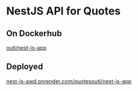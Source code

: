 # NestJS API for Quotes

## On Dockerhub

<a href='https://hub.docker.com/r/outi/nest-js-app' target='_blank'><p>outi/nest-js-app</p></a>

## Deployed

<a href='https://hub.docker.com/r/outi/nest-js-app/quotes' target='_blank'><p>nest-js-awd.onrender.com/quotesouti/nest-js-app</p></a>
